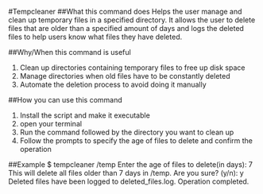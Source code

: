 #Tempcleaner
##What this command does
Helps the user manage and clean up  temporary files in a specified directory.
It allows the user to delete files that are older than a specified amount of days and logs the deleted files to help users know what files they have deleted.

##Why/When this command is useful
1. Clean up directories containing temporary files to free up disk space
2. Manage directories when old files have to be constantly deleted
3. Automate the deletion process to avoid doing it manually

##How you can use this command
1. Install the script and make it executable
2. open your terminal
3. Run the command followed by the directory you want to clean up
4. Follow the prompts to specify the age of files to delete and confirm the operation

##Example
$ tempcleaner /temp
Enter the age of files to delete(in days): 7
This will delete all files older than 7 days in /temp.
Are you sure? (y/n): y
Deleted files have been logged to deleted_files.log.
Operation completed.

